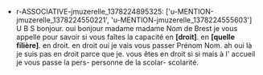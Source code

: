  * r-ASSOCIATIVE-jmuzerelle_1378224895325: ['u-MENTION-jmuzerelle_1378224550221', 'u-MENTION-jmuzerelle_1378224555603']
	U B S bonjour.
	 oui bonjour madame madame Nom de Brest je vous appelle pour savoir si vous faîtes la capacité en **[droit]**.
	 en **[quelle filière]**.
	 en droit.
	 en droit oui je vais vous passer Prénom Nom.
	 ah oui là je suis pas en droit parce que je.
	 vous êtes en droit si si mais à l' accueil je vous passe la pers- personne de la scolar- scolarité.
	
